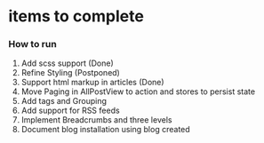 # items to complete

### How to run 

1. Add scss support (Done)
2. Refine Styling (Postponed)
3. Support html markup in articles (Done)
4. Move Paging in AllPostView to action and stores to persist state
5. Add tags and Grouping
6. Add support for RSS feeds
7. Implement Breadcrumbs and three levels
8. Document blog installation using blog created


